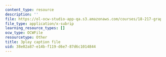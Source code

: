 ```yaml
---
content_type: resource
description: ''
file: https://ol-ocw-studio-app-qa.s3.amazonaws.com/courses/18-217-graph-theory-and-additive-combinatorics-fall-2019/38e02a87e14bf119d6e787d6c1014844_vcsxCFSLyP8.srt
file_type: application/x-subrip
learning_resource_types: []
ocw_type: OCWFile
resourcetype: Other
title: 3play caption file
uid: 38e02a87-e14b-f119-d6e7-87d6c1014844
---
```

